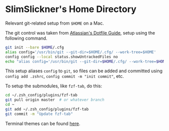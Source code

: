 # SlimSlickner's Home Directory
Relevant git-related setup from `$HOME` on a Mac.

The git control was taken from [Atlassian's Dotfile Guide](https://www.atlassian.com/git/tutorials/dotfiles), setup using the following command.
```zsh
git init --bare $HOME/.cfg
alias config='/usr/bin/git --git-dir=$HOME/.cfg/ --work-tree=$HOME'
config config --local status.showUntrackedFiles no
echo "alias config='/usr/bin/git --git-dir=$HOME/.cfg/ --work-tree=$HOME'" >> $HOME/.zshrc
```

This setup aliases `config` to `git`, so files can be added and committed using `config add .zshrc`, `config commit -m "init commit"`, etc.

To setup the submodules, like `fzf-tab`, do this:
```zsh
cd ~/.zsh_config/plugins/fzf-tab
git pull origin master  # or whatever branch
cd ~
git add ~/.zsh_config/plugins/fzf-tab
git commit -m "Update fzf-tab"
```

Terminal themes can be found [here](https://github.com/mbadolato/iTerm2-Color-Schemes?tab=readme-ov-file#terminal-color-schemes).

